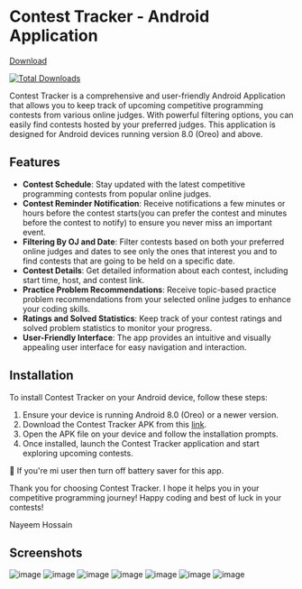 # Contest Tracker - Android Application
[Download](https://github.com/im-nayeem/contest-tracker-android/releases/download/v1.3.1/contest-tracker.apk)

[![Total Downloads](https://img.shields.io/github/downloads/im-nayeem/contest-tracker-android/total.svg)](https://github.com/im-nayeem/contest-tracker-android/releases)

Contest Tracker is a comprehensive and user-friendly Android Application that allows you to keep track of upcoming competitive programming contests from various online judges. With powerful filtering options, you can easily find contests hosted by your preferred judges. This application is designed for Android devices running version 8.0 (Oreo) and above.

## Features

- **Contest Schedule**: Stay updated with the latest competitive programming contests from popular online judges.
- **Contest Reminder Notification**: Receive notifications a few minutes or hours before the contest starts(you can prefer the contest and minutes before the contest to notify) to ensure you never miss an important event.
- **Filtering By OJ and Date**: Filter contests based on both your preferred online judges and dates to see only the ones that interest you and to find contests that are going to be held on a specific date.
- **Contest Details**: Get detailed information about each contest, including start time, host, and contest link.
- **Practice Problem Recommendations**: Receive topic-based practice problem recommendations from your selected online judges to enhance your coding skills.
- **Ratings and Solved Statistics**: Keep track of your contest ratings and solved problem statistics to monitor your progress.
- **User-Friendly Interface**: The app provides an intuitive and visually appealing user interface for easy navigation and interaction.
  

## Installation

To install Contest Tracker on your Android device, follow these steps:

1. Ensure your device is running Android 8.0 (Oreo) or a newer version.
2. Download the Contest Tracker APK from this [link](https://github.com/im-nayeem/contest-tracker-android/releases/download/v1.4/contest-tracker.apk).
3. Open the APK file on your device and follow the installation prompts.
4. Once installed, launch the Contest Tracker application and start exploring upcoming contests.

:red_circle: If you're mi user then turn off battery saver for this app.


Thank you for choosing Contest Tracker. I hope it helps you in your competitive programming journey! Happy coding and best of luck in your contests!

Nayeem Hossain

## Screenshots
![image](https://github.com/im-nayeem/contest-tracker-android/assets/77660934/c0b83313-937f-4dab-a045-d7b39a813053)
![image](https://github.com/im-nayeem/contest-tracker-android/assets/77660934/26376822-ef40-4e54-bb09-22503459828f)
![image](https://github.com/im-nayeem/contest-tracker-android/assets/77660934/221c0fd7-6f1d-416b-95cb-0e2719605945)
![image](https://github.com/im-nayeem/contest-tracker-android/assets/77660934/7d2d31df-8aa2-4d9d-b05b-9b4055b1d03c)
![image](https://github.com/im-nayeem/contest-tracker-android/assets/77660934/305358b7-0ad3-4713-a067-3742d21e922a)
![image](https://github.com/im-nayeem/contest-tracker-android/assets/77660934/fb64e11c-fabc-4d96-80ab-9b07e624e6fa)
![image](https://github.com/im-nayeem/contest-tracker-android/assets/77660934/9c0e7ce2-f461-43a3-848c-feacbd0625c4)




